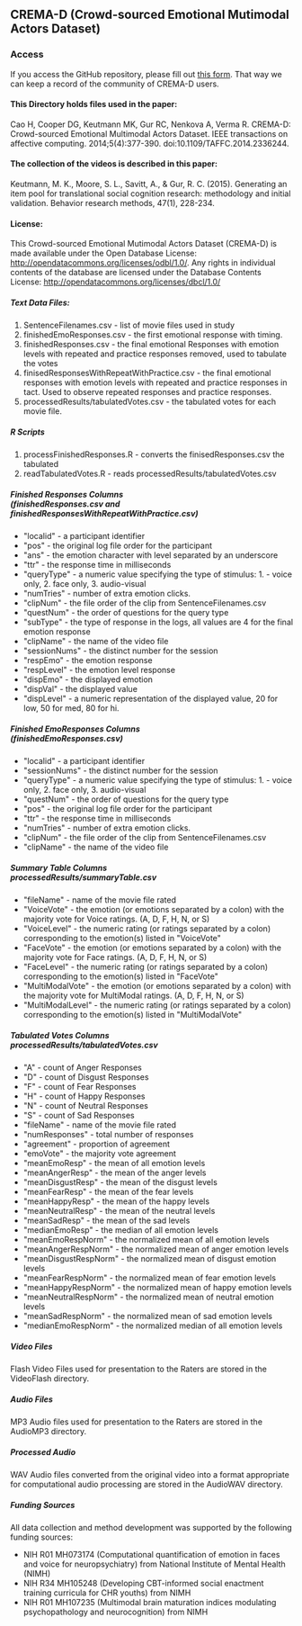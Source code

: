 ## CREMA-D (Crowd-sourced Emotional Mutimodal Actors Dataset)

### Access

If you access the GitHub repository, please fill out [this form](https://docs.google.com/forms/d/e/1FAIpQLSdvOR994_Hsx7OkBU3oCzluXcmxw2P1nr-zBxcPgVBNLdD9Eg/viewform?usp=sf_link). That way we can keep a record of the community of CREMA-D users.

#### This Directory holds files used in the paper: 

Cao H, Cooper DG, Keutmann MK, Gur RC, Nenkova A, Verma R. CREMA-D: Crowd-sourced Emotional Multimodal Actors Dataset. IEEE transactions on affective computing. 2014;5(4):377-390. doi:10.1109/TAFFC.2014.2336244.

#### The collection of the videos is described in this paper:

Keutmann, M. K., Moore, S. L., Savitt, A., & Gur, R. C. (2015). Generating an item pool for translational social cognition research: methodology and initial validation. Behavior research methods, 47(1), 228-234. 

#### License:
This Crowd-sourced Emotional Mutimodal Actors Dataset (CREMA-D) is made available under the Open Database License: http://opendatacommons.org/licenses/odbl/1.0/. Any rights in individual contents of the database are licensed under the Database Contents License: http://opendatacommons.org/licenses/dbcl/1.0/


##### Text Data Files:

1. SentenceFilenames.csv - list of movie files used in study
2. finishedEmoResponses.csv - the first emotional response with timing.
3. finishedResponses.csv - the final emotional Responses with emotion levels with repeated and practice responses removed, used to tabulate the votes
4. finisedResponsesWithRepeatWithPractice.csv - the final emotional responses with emotion levels with repeated and practice responses in tact. Used to observe repeated responses and practice responses.
5. processedResults/tabulatedVotes.csv - the tabulated votes for each movie file.

##### R Scripts

1. processFinishedResponses.R - converts the finisedResponses.csv the tabulated
2. readTabulatedVotes.R - reads processedResults/tabulatedVotes.csv


  
##### Finished Responses Columns <br>(finishedResponses.csv and<br> finishedResponsesWithRepeatWithPractice.csv)
- "localid" - a participant identifier
- "pos" - the original log file order for the participant
- "ans" - the emotion character with level separated by an underscore
- "ttr" - the response time in milliseconds
- "queryType" - a numeric value specifying the type of stimulus: 1. - voice only, 2. face only, 3. audio-visual
- "numTries" - number of extra emotion clicks. 
- "clipNum" - the file order of the clip from SentenceFilenames.csv
- "questNum" - the order of questions for the query type
- "subType" - the type of response in the logs, all values are 4 for the final emotion response
- "clipName" - the name of the video file
- "sessionNums" - the distinct number for the session
- "respEmo" - the emotion response
- "respLevel" - the emotion level response
- "dispEmo" - the displayed emotion
- "dispVal" - the displayed value
- "dispLevel" - a numeric representation of the displayed value, 20 for low, 50 for med, 80 for hi.

##### Finished EmoResponses Columns <br> (finishedEmoResponses.csv)

- "localid" - a participant identifier
- "sessionNums" - the distinct number for the session
-  "queryType" - a numeric value specifying the type of stimulus: 1. - voice only, 2. face only, 3. audio-visual
-  "questNum" - the order of questions for the query type
-  "pos" - the original log file order for the participant
-  "ttr" - the response time in milliseconds
-  "numTries" - number of extra emotion clicks. 
-  "clipNum" - the file order of the clip from SentenceFilenames.csv
-  "clipName" - the name of the video file

##### Summary Table Columns <br> processedResults/summaryTable.csv
- "fileName" - name of the movie file rated           
- "VoiceVote" - the emotion (or emotions separated by a colon) with the majority vote for Voice ratings. (A, D, F, H, N, or S)      
- "VoiceLevel" - the numeric rating (or ratings separated by a colon) corresponding to the emotion(s) listed in "VoiceVote"       
- "FaceVote" - the emotion (or emotions separated by a colon) with the majority vote for Face ratings. (A, D, F, H, N, or S)      
- "FaceLevel" - the numeric rating (or ratings separated by a colon) corresponding to the emotion(s) listed in "FaceVote"       
- "MultiModalVote" - the emotion (or emotions separated by a colon) with the majority vote for MultiModal ratings. (A, D, F, H, N, or S)      
- "MultiModalLevel" - the numeric rating (or ratings separated by a colon) corresponding to the emotion(s) listed in "MultiModalVote"       



##### Tabulated Votes Columns <br> processedResults/tabulatedVotes.csv

- "A" - count of Anger Responses
- "D" - count of Disgust Responses
- "F" - count of Fear Responses
- "H" - count of Happy Responses
- "N" - count of Neutral Responses
- "S" - count of Sad Responses
- "fileName" - name of the movie file rated           
- "numResponses" - total number of responses
- "agreement" - proportion of agreement
- "emoVote" - the majority vote agreement
-  "meanEmoResp" - the mean of all emotion levels
-  "meanAngerResp" - the mean of the anger levels
-  "meanDisgustResp" - the mean of the disgust levels
-  "meanFearResp" - the mean of the fear levels     
-  "meanHappyResp" - the mean of the happy levels
-  "meanNeutralResp" - the mean of the neutral levels
-  "meanSadResp" - the mean of the sad levels
-  "medianEmoResp" - the median of all emotion levels
-  "meanEmoRespNorm" - the normalized mean of all emotion levels
- "meanAngerRespNorm" - the normalized mean of anger emotion levels
-  "meanDisgustRespNorm" - the normalized mean of disgust emotion levels
-  "meanFearRespNorm" - the normalized mean of fear emotion levels
-  "meanHappyRespNorm" - the normalized mean of happy emotion levels
-  "meanNeutralRespNorm" - the normalized mean of neutral emotion levels
-  "meanSadRespNorm" - the normalized mean of sad emotion levels
-  "medianEmoRespNorm"  - the normalized median of all emotion levels

##### Video Files
Flash Video Files used for presentation to the Raters are stored in the VideoFlash directory.

##### Audio Files

MP3 Audio files used for presentation to the Raters are stored in the AudioMP3 directory.


##### Processed Audio


WAV Audio files converted from the original video into a format appropriate for computational audio processing are stored in the AudioWAV directory.



##### Funding Sources
All data collection and method development was supported by the following funding sources:
- NIH R01 MH073174 (Computational quantification of emotion in faces and voice for neuropsychiatry) from National Institute of Mental Health (NIMH)
- NIH R34 MH105248 (Developing CBT-informed social enactment training curricula for CHR youths) from NIMH
- NIH R01 MH107235 (Multimodal brain maturation indices modulating psychopathology and neurocognition) from NIMH

